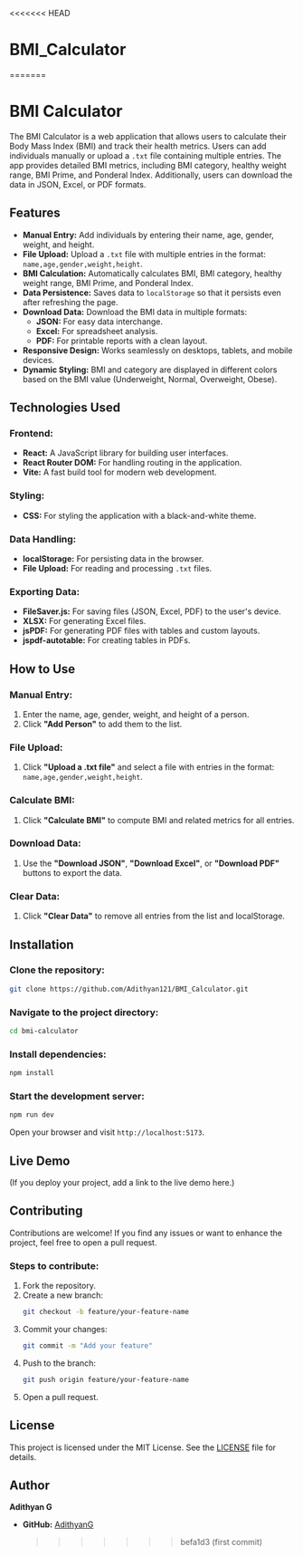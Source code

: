 <<<<<<< HEAD

# BMI_Calculator

=======

# BMI Calculator

The BMI Calculator is a web application that allows users to calculate their Body Mass Index (BMI) and track their health metrics. Users can add individuals manually or upload a `.txt` file containing multiple entries. The app provides detailed BMI metrics, including BMI category, healthy weight range, BMI Prime, and Ponderal Index. Additionally, users can download the data in JSON, Excel, or PDF formats.

## Features

- **Manual Entry:** Add individuals by entering their name, age, gender, weight, and height.
- **File Upload:** Upload a `.txt` file with multiple entries in the format: `name,age,gender,weight,height`.
- **BMI Calculation:** Automatically calculates BMI, BMI category, healthy weight range, BMI Prime, and Ponderal Index.
- **Data Persistence:** Saves data to `localStorage` so that it persists even after refreshing the page.
- **Download Data:** Download the BMI data in multiple formats:
  - **JSON:** For easy data interchange.
  - **Excel:** For spreadsheet analysis.
  - **PDF:** For printable reports with a clean layout.
- **Responsive Design:** Works seamlessly on desktops, tablets, and mobile devices.
- **Dynamic Styling:** BMI and category are displayed in different colors based on the BMI value (Underweight, Normal, Overweight, Obese).

## Technologies Used

### Frontend:

- **React:** A JavaScript library for building user interfaces.
- **React Router DOM:** For handling routing in the application.
- **Vite:** A fast build tool for modern web development.

### Styling:

- **CSS:** For styling the application with a black-and-white theme.

### Data Handling:

- **localStorage:** For persisting data in the browser.
- **File Upload:** For reading and processing `.txt` files.

### Exporting Data:

- **FileSaver.js:** For saving files (JSON, Excel, PDF) to the user's device.
- **XLSX:** For generating Excel files.
- **jsPDF:** For generating PDF files with tables and custom layouts.
- **jspdf-autotable:** For creating tables in PDFs.

## How to Use

### Manual Entry:

1. Enter the name, age, gender, weight, and height of a person.
2. Click **"Add Person"** to add them to the list.

### File Upload:

1. Click **"Upload a .txt file"** and select a file with entries in the format: `name,age,gender,weight,height`.

### Calculate BMI:

1. Click **"Calculate BMI"** to compute BMI and related metrics for all entries.

### Download Data:

1. Use the **"Download JSON"**, **"Download Excel"**, or **"Download PDF"** buttons to export the data.

### Clear Data:

1. Click **"Clear Data"** to remove all entries from the list and localStorage.

## Installation

### Clone the repository:

```bash
git clone https://github.com/Adithyan121/BMI_Calculator.git
```

### Navigate to the project directory:

```bash
cd bmi-calculator
```

### Install dependencies:

```bash
npm install
```

### Start the development server:

```bash
npm run dev
```

Open your browser and visit `http://localhost:5173`.

## Live Demo

(If you deploy your project, add a link to the live demo here.)

## Contributing

Contributions are welcome! If you find any issues or want to enhance the project, feel free to open a pull request.

### Steps to contribute:

1. Fork the repository.
2. Create a new branch:
   ```bash
   git checkout -b feature/your-feature-name
   ```
3. Commit your changes:
   ```bash
   git commit -m "Add your feature"
   ```
4. Push to the branch:
   ```bash
   git push origin feature/your-feature-name
   ```
5. Open a pull request.

## License

This project is licensed under the MIT License. See the [LICENSE](LICENSE) file for details.

## Author

**Adithyan G**

- **GitHub:** [AdithyanG](https://github.com/AdithyanG)
  > > > > > > > befa1d3 (first commit)
